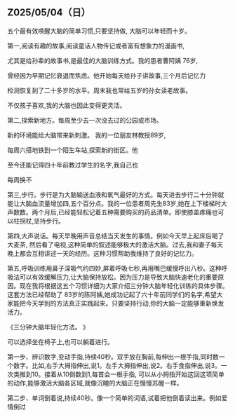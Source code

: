 ## Z025/05/04（日）

五个最有效唤醒大脑的简单习惯,只要坚持做, 大脑可以年轻而十岁。


第一,阅读有趣的故事,阅读童话人物传记或者富有想象力的漫画书,

尤其是给孙辈的故事书,是最佳的大脑训练方式。我的患者曹阿姨 76岁,

曾经因为早期记忆衰退而焦虑。他开始每天给孙子讲故事,三个月后记忆力

检测恢复到了二十多岁的水平。周末我也常给五岁的孙女读老故事。

不仅孩子喜欢,我的大脑也因此变得更灵活。

第二,探索新地方。每周至少去一次没去过的公园或市场。

新的环境能给大脑带来新刺激。 我的一位朋友林教授89岁,

每周六搭地铁到一个陌生车站,探索新的街区。他

至今还能记得四十年前教过学生的名字,我自己也

每周换不

第三,步行。步行是为大脑输送血液和氧气最好的方式。每天进去步行二十分钟就能让大脑血流量增加四,五个百分点。我的一位患者周先生83岁,她在上下楼梯时大声数数。两个月后,已经能轻松记着五种需要购买的药品清单。即使膝盖疼痛也可以柱拐杖,坚持步行。


第四,大声说话。每天早晚用声音总结当天发生的事情。例如今天早上起床后喝了大麦茶, 然后看了电视,这种简单的叙述能够极大的激活大脑。过去,我和妻子每天晚上都会互相讲述一天的经历。这种习惯帮助我维持了良好的记忆力。

第五,呼吸训练用鼻子深吸气约四妙,屏着呼吸七秒,再用嘴巴缓慢呼出八秒。这种呼吸法可以有效缓解压力,让大脑保持放松。因为压力是导致大脑快速老化的重要原因。现在我将根据这五个习惯详细为大家介绍三分钟大脑年轻化训练的具体步骤。这套方法已经帮助了 83岁的陈阿姨,她成功记起了六十年前同学们的名字,希望大家能把今天学到的方法真正实践起来。只要坚持行动,你的大脑一定能够重新焕发活力。

《三分钟大脑年轻化方法。 》

可以选择坐在椅子上,也可以躺着进行。

第一步、辨识数字,变动手指,持续40秒。双手放在胸前,每伸出一根手指,同时数一个数字。比如,右手大拇指伸出,说1。左手大拇指伸出,说2。右手食指伸出,说3。一次类推到10。接着从10倒数到1,每首会一根手指, 可以从小拇指开始这回这项简单的动作,能够激活大脑各区域,就像沉睡的大脑正在慢慢苏醒一样。

第二步、单词倒着说,持续40秒。像一个简单的词语,试着把他倒着读出来。例如爱情倒过
